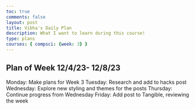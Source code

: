 ```yaml
---
toc: true
comments: false
layout: post
title: Vibha's Daily Plan 
description: What I want to learn during this course!
type: plans
courses: { compsci: {week: 3} }
---
```


## Plan of Week 12/4/23- 12/8/23

Monday: Make plans for Week 3
Tuesday: Research and add to hacks post
Wednesday: Explore new styling and themes for the posts
Thursday: Continue progress from Wednesday
Friday: Add post to Tangible, reviewing the week


  
